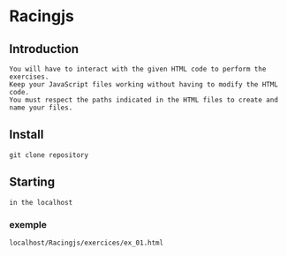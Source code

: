 # Racingjs


## Introduction

```
You will have to interact with the given HTML code to perform the exercises.
Keep your JavaScript files working without having to modify the HTML code. 
You must respect the paths indicated in the HTML files to create and name your files.
```

## Install

```
git clone repository
```

## Starting

```
in the localhost
```

### exemple

```
localhost/Racingjs/exercices/ex_01.html
```
